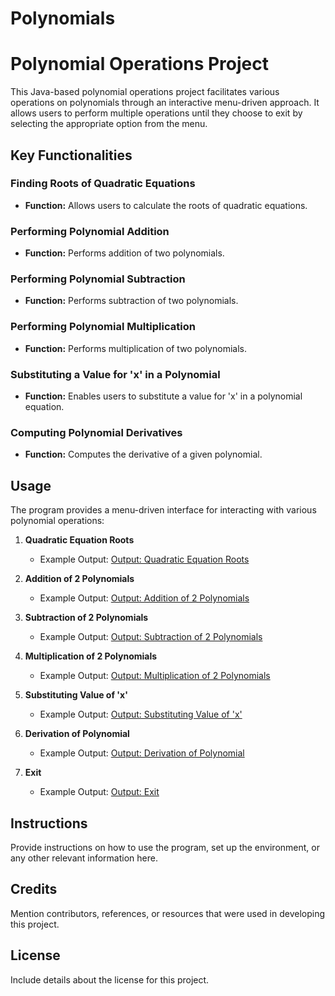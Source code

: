 # Polynomials

# Polynomial Operations Project

This Java-based polynomial operations project facilitates various operations on polynomials through an interactive menu-driven approach. It allows users to perform multiple operations until they choose to exit by selecting the appropriate option from the menu.

## Key Functionalities

### Finding Roots of Quadratic Equations

- **Function:** Allows users to calculate the roots of quadratic equations.

### Performing Polynomial Addition

- **Function:** Performs addition of two polynomials.

### Performing Polynomial Subtraction

- **Function:** Performs subtraction of two polynomials.

### Performing Polynomial Multiplication

- **Function:** Performs multiplication of two polynomials.

### Substituting a Value for 'x' in a Polynomial

- **Function:** Enables users to substitute a value for 'x' in a polynomial equation.

### Computing Polynomial Derivatives

- **Function:** Computes the derivative of a given polynomial.

## Usage

The program provides a menu-driven interface for interacting with various polynomial operations:

1. **Quadratic Equation Roots**

   - Example Output: [Output: Quadratic Equation Roots](quadratic_roots_output.png)

2. **Addition of 2 Polynomials**

   - Example Output: [Output: Addition of 2 Polynomials](addition.png)

3. **Subtraction of 2 Polynomials**

   - Example Output: [Output: Subtraction of 2 Polynomials](Subtraction.png)

4. **Multiplication of 2 Polynomials**

   - Example Output: [Output: Multiplication of 2 Polynomials](Multiplication.png)

5. **Substituting Value of 'x'**

   - Example Output: [Output: Substituting Value of 'x'](value.png)

6. **Derivation of Polynomial**

   - Example Output: [Output: Derivation of Polynomial](derivation.png)

7. **Exit**
   - Example Output: [Output: Exit](exit.png)

## Instructions

Provide instructions on how to use the program, set up the environment, or any other relevant information here.

## Credits

Mention contributors, references, or resources that were used in developing this project.

## License

Include details about the license for this project.
